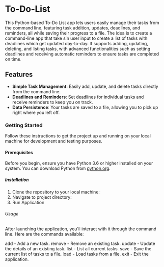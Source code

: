 # To-Do-List
This Python-based To-Do List app lets users easily manage their tasks from the command line, featuring task addition, updates, deadlines, and reminders, all while saving their progress to a file. The idea is to create a command-line app that take sin user input to create a list of tasks with deadlines which get updated day-to-day. It supports adding, updating, deleting, and listing tasks, with advanced functionalities such as setting deadlines and receiving automatic reminders to ensure tasks are completed on time.


## Features

- **Simple Task Management**: Easily add, update, and delete tasks directly from the command line.
- **Deadlines and Reminders**: Set deadlines for individual tasks and receive reminders to keep you on track.
- **Data Persistence**: Your tasks are saved to a file, allowing you to pick up right where you left off.

### Getting Started

Follow these instructions to get the project up and running on your local machine for development and testing purposes.

#### Prerequisites

Before you begin, ensure you have Python 3.6 or higher installed on your system. You can download Python from [python.org](https://www.python.org/downloads/).

##### Installation

1. Clone the repository to your local machine:
2. Navigate to project directory:
3. Run Application

###### Usage
After launching the application, you'll interact with it through the command line. Here are the commands available:

add - Add a new task.
remove - Remove an existing task.
update - Update the details of an existing task.
list - List all current tasks.
save - Save the current list of tasks to a file.
load - Load tasks from a file.
exit - Exit the application.
